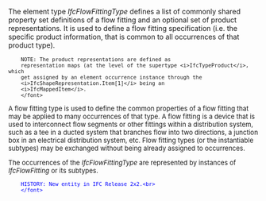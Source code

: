 The element type _IfcFlowFittingType_ defines a list of commonly shared property set definitions of a flow fitting and an optional set of product representations. It is used to define a flow fitting specification (i.e. the specific product information, that is common to all occurrences of that product type).

> <font size="-1">
		NOTE: The product representations are defined as
		representation maps (at the level of the supertype <i>IfcTypeProduct</i>, which
		get assigned by an element occurrence instance through the
		<i>IfcShapeRepresentation.Item[1]</i> being an
		<i>IfcMappedItem</i>.
    	</font>

A flow fitting type is used to define the common properties of a flow fitting that may be applied to many occurrences of that type. A flow fitting is a device that is used to interconnect flow segments or other fittings within a distribution system, such as a tee in a ducted system that branches flow into two directions, a junction box in an electrical distribution system, etc. Flow fitting types (or the instantiable subtypes) may be exchanged without being already assigned to occurrences.

The occurrences of the _IfcFlowFittingType_ are represented by instances of _IfcFlowFitting_ or its subtypes.

> <font color="#0000ff" size="-1">
    	HISTORY: New entity in IFC Release 2x2.<br>
    	</font>